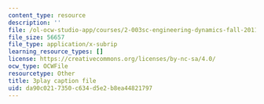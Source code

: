 ```yaml
---
content_type: resource
description: ''
file: /ol-ocw-studio-app/courses/2-003sc-engineering-dynamics-fall-2011/da90c0217350c634d5e2b8ea44821797_cecD1w3-SD0.srt
file_size: 56657
file_type: application/x-subrip
learning_resource_types: []
license: https://creativecommons.org/licenses/by-nc-sa/4.0/
ocw_type: OCWFile
resourcetype: Other
title: 3play caption file
uid: da90c021-7350-c634-d5e2-b8ea44821797
---
```

